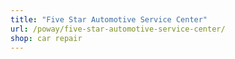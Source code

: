 ```yaml
---
title: "Five Star Automotive Service Center"
url: /poway/five-star-automotive-service-center/
shop: car repair
---
```

